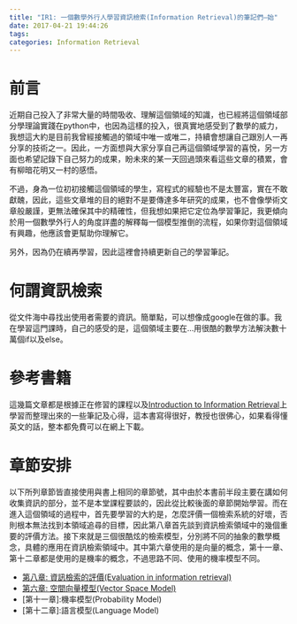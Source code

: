 ```yaml
---
title: "IR1: 一個數學外行人學習資訊檢索(Information Retrieval)的筆記們–始"
date: 2017-04-21 19:44:26
tags:
categories: Information Retrieval
---
```


# 前言
近期自己投入了非常大量的時間吸收、理解這個領域的知識，也已經將這個領域部分學理論實踐在python中，也因為這樣的投入，很真實地感受到了數學的威力，我想這大約是目前我曾經接觸過的領域中唯一或唯二，持續會想讓自己跟別人一再分享的技術之一。因此，一方面想與大家分享自己再這個領域學習的喜悅，另一方面也希望記錄下自己努力的成果，盼未來的某一天回過頭來看這些文章的積累，會有柳暗花明又一村的感悟。<!--more-->

不過，身為一位初初接觸這個領域的學生，寫程式的經驗也不是太豐富，實在不敢獻醜，因此，這些文章堆的目的絕對不是要傳達多年研究的成果，也不會像學術文章般嚴謹，更無法確保其中的精確性，但我想如果把它定位為學習筆記，我更傾向於用一個數學外行人的角度詳盡的解釋每一個模型推倒的流程，如果你對這個領域有興趣，他應該會更幫助你理解它。

另外，因為仍在續再學習，因此這裡會持續更新自己的學習筆記。

# 何謂資訊檢索
從文件海中尋找出使用者需要的資訊。簡單點，可以想像成google在做的事。我在學習這門課時，自己的感受的是，這個領域主要在...用很酷的數學方法解決數十萬個if以及else。

# 參考書籍
這幾篇文章都是根據正在修習的課程以及[Introduction to Information Retrieval](https://nlp.stanford.edu/IR-book/)上學習而整理出來的一些筆記及心得，這本書寫得很好，教授也很佛心，如果看得懂英文的話，整本都免費可以在網上下載。

# 章節安排
以下所列章節皆直接使用與書上相同的章節號，其中由於本書前半段主要在講如何收集資訊的部分，並不是本堂課程要談的，因此從比較後面的章節開始學習。而在進入這個領域的過程中，首先要學習的大約是，怎麼評價一個檢索系統的好壞，否則根本無法找到本領域追尋的目標，因此第八章首先談到資訊檢索領域中的幾個重要的評價方法。接下來就是三個很酷炫的檢索模型，分別將不同的抽象的數學概念，具體的應用在資訊檢索領域中。其中第六章使用的是向量的概念，第十一章、第十二章都是使用的是機率的概念，不過思路不同、使用的機率模型不同。
- [第八章: 資訊檢索的評價(Evaluation in information retrieval)](/2017/04/22/Evaluation-in-Information-Retrieval/)
- [第六章: 空間向量模型(Vector Space Model)](/2017/04/23/Vector-Space-Model/)
- [第十一章]:機率模型(Probability Model)
- [第十二章]:語言模型(Language Model)
